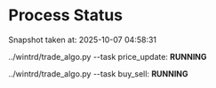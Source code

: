# Process Status

Snapshot taken at: 2025-10-07 04:58:31

../wintrd/trade_algo.py --task price_update: **RUNNING**

../wintrd/trade_algo.py --task buy_sell: **RUNNING**

